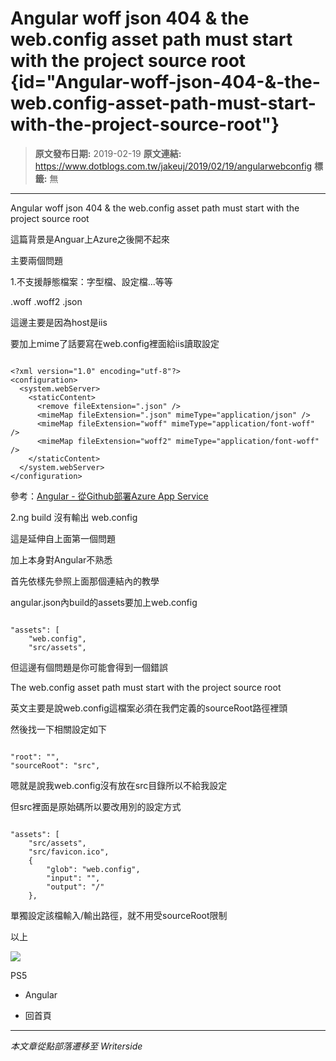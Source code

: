 # Angular woff json 404 &amp; the web.config asset path must start with the project source root {id="Angular-woff-json-404-&amp;-the-web.config-asset-path-must-start-with-the-project-source-root"}

> **原文發布日期:** 2019-02-19
> **原文連結:** https://www.dotblogs.com.tw/jakeuj/2019/02/19/angularwebconfig
> **標籤:** 無

---

Angular woff json 404 & the web.config asset path must start with the project source root

這篇背景是Anguar上Azure之後開不起來

主要兩個問題

1.不支援靜態檔案：字型檔、設定檔...等等

.woff .woff2 .json

這邊主要是因為host是iis

要加上mime了話要寫在web.config裡面給iis讀取設定

```

<?xml version="1.0" encoding="utf-8"?>
<configuration>
  <system.webServer>
    <staticContent>
      <remove fileExtension=".json" />
      <mimeMap fileExtension=".json" mimeType="application/json" />
	  <mimeMap fileExtension="woff" mimeType="application/font-woff" />
      <mimeMap fileExtension="woff2" mimeType="application/font-woff" />
    </staticContent>
  </system.webServer>
</configuration>
```

參考：[Angular - 從Github部署Azure App Service](https://ithelp.ithome.com.tw/articles/10198310)

2.ng build 沒有輸出 web.config

這是延伸自上面第一個問題

加上本身對Angular不熟悉

首先依樣先參照上面那個連結內的教學

angular.json內build的assets要加上web.config

```

"assets": [
    "web.config",
    "src/assets",
```

但這邊有個問題是你可能會得到一個錯誤

The web.config asset path must start with the project source root

英文主要是說web.config這檔案必須在我們定義的sourceRoot路徑裡頭

然後找一下相關設定如下

```

"root": "",
"sourceRoot": "src",
```

嗯就是說我web.config沒有放在src目錄所以不給我設定

但src裡面是原始碼所以要改用別的設定方式

```

"assets": [
    "src/assets",
    "src/favicon.ico",
    {
        "glob": "web.config",
        "input": "",
        "output": "/"
    },
```

單獨設定該檔輸入/輸出路徑，就不用受sourceRoot限制

以上

![](https://card.psnprofiles.com/1/jakeuj.png)

PS5

* Angular

* 回首頁

---

*本文章從點部落遷移至 Writerside*

